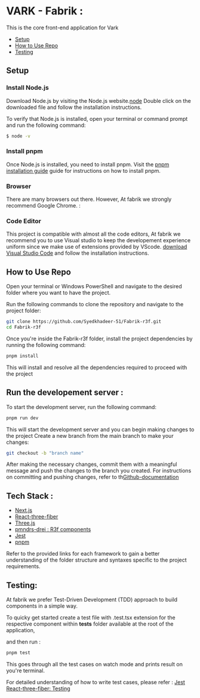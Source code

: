 # VARK - Fabrik : 
This is the core front-end application for Vark

- [Setup](#setup)
- [How to Use Repo](#how-to-use-repo)
- [Testing](#testing)



## Setup
### Install Node.js

Download Node.js by visiting the Node.js website.[node](https://nodejs.org/en/download)
Double click on the downloaded file and follow the installation instructions.

To verify that Node.js is installed, open your terminal or command prompt and run the following command:

```sh
$ node -v
```
### Install pnpm

Once Node.js is installed, you need to install pnpm. Visit the [pnpm installation guide](https://pnpm.io/installation) guide for instructions on how to install pnpm.

### Browser

There are many browsers out there. However, At fabrik we strongly recommend Google Chrome. : 

### Code Editor

This project is compatible with almost all the code editors, At fabrik we recommend you to use Visual studio to keep the developement experience uniform since we make use of extensions provided by VScode.
[download Visual Studio Code](https://code.visualstudio.com/) and follow the installation instructions.

## How to Use Repo

Open your terminal or Windows PowerShell and navigate to the desired folder where you want to have the project.

Run the following commands to clone the repository and navigate to the project folder:

```bash
git clone https://github.com/Syedkhadeer-51/Fabrik-r3f.git
cd Fabrik-r3f
```
Once you're inside the Fabrik-r3f folder, install the project dependencies by running the following command: 

```bash
pnpm install
```
This will install and resolve all the dependencies required to proceed with the project

## Run the developement server :

To start the development server, run the following command:

```bash
pnpm run dev
```
This will start the development server and you can begin making changes to the project
Create a new branch from the main branch to make your changes:

```bash
git checkout -b "branch name"
```
After making the necessary changes, commit them with a meaningful message and push the changes to the branch you created. For instructions on committing and pushing changes, refer to th[Github-documentation](https://docs.github.com/en/get-started/quickstart)

## Tech Stack : 

- [Next.js](https://nextjs.org/)
- [React-three-fiber](https://docs.pmnd.rs/react-three-fiber/getting-started/introduction)
- [Three.js](https://threejs.org/)
- [pmndrs-drei : R3f components](https://github.com/pmndrs/drei)
- [Jest](https://jestjs.io/docs/getting-started)
- [pnpm](https://pnpm.io/installation)

Refer to the provided links for each framework to gain a better understanding of the folder structure and syntaxes specific to the project requirements.

## Testing: 
At fabrik we prefer Test-Driven Development (TDD) approach to build components in a simple way.

To quicky get started create a test file with .test.tsx extension for the respective component within __tests__ folder available at the root of the application, 

and then run : 

```bash
pnpm test
```

This goes through all the test cases on watch mode and prints result on you're terminal. 

For detailed understanding of how to write test cases, please refer :
[Jest](https://jestjs.io/docs/getting-started)
[React-three-fiber: Testing](https://docs.pmnd.rs/react-three-fiber/tutorials/testing)



